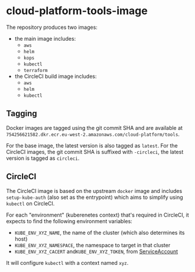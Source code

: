 # cloud-platform-tools-image

The repository produces two images:

- the main image includes:
  - `aws`
  - `helm`
  - `kops`
  - `kubectl`
  - `terraform`
- the CircleCI build image includes:
  - `aws`
  - `helm`
  - `kubectl`

## Tagging
Docker images are tagged using the git commit SHA and are available at `754256621582.dkr.ecr.eu-west-2.amazonaws.com/cloud-platform/tools`.

For the base image, the latest version is also tagged as `latest`.
For the CircleCI images, the git commit SHA is suffixed with `-circleci`, the latest version is tagged as `circleci`.

## CircleCI

The CircleCI image is based on the upstream `docker` image and includes `setup-kube-auth` (also set as the entrypoint) which aims to simplify using `kubectl` on CircleCI.

For each "environment" (kuberenetes context) that's required in CircleCI, it expects to find the following environment variables:
- `KUBE_ENV_XYZ_NAME`, the name of the cluster (which also determines its host)
- `KUBE_ENV_XYZ_NAMESPACE`, the namespace to target in that cluster
- `KUBE_ENV_XYZ_CACERT` and`KUBE_ENV_XYZ_TOKEN`, from [ServiceAccount][how-to-serviceaccount]

It will configure `kubectl` with a context named `xyz`.

[how-to-serviceaccount]: https://ministryofjustice.github.io/cloud-platform-user-docs/02-deploying-an-app/004-use-circleci-to-upgrade-app/#creating-a-service-account-for-circleci
